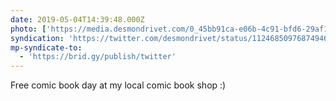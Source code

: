 ```yaml
---
date: 2019-05-04T14:39:48.000Z
photo: ['https://media.desmondrivet.com/0_45bb91ca-e06b-4c91-bfd6-29af14cbc22e.jpg']
syndication: 'https://twitter.com/desmondrivet/status/1124685097687494657'
mp-syndicate-to:
  - 'https://brid.gy/publish/twitter'
---
```


Free comic book day at my local comic book shop :)  
